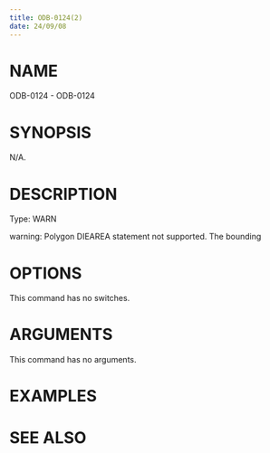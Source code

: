 ```yaml
---
title: ODB-0124(2)
date: 24/09/08
---
```


# NAME

ODB-0124 - ODB-0124

# SYNOPSIS

N/A.

# DESCRIPTION

Type: WARN

warning: Polygon DIEAREA statement not supported. The bounding

# OPTIONS

This command has no switches.

# ARGUMENTS

This command has no arguments.

# EXAMPLES

# SEE ALSO
